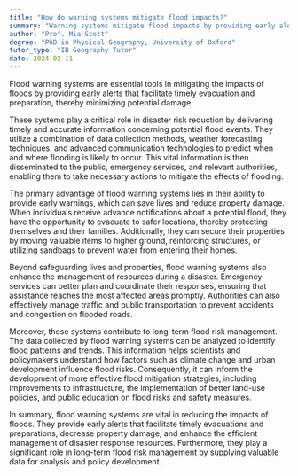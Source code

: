 ```yaml
---
title: "How do warning systems mitigate flood impacts?"
summary: "Warning systems mitigate flood impacts by providing early alerts, allowing for timely evacuation and preparation to minimise damage."
author: "Prof. Mia Scott"
degree: "PhD in Physical Geography, University of Oxford"
tutor_type: "IB Geography Tutor"
date: 2024-02-11
---
```


Flood warning systems are essential tools in mitigating the impacts of floods by providing early alerts that facilitate timely evacuation and preparation, thereby minimizing potential damage.

These systems play a critical role in disaster risk reduction by delivering timely and accurate information concerning potential flood events. They utilize a combination of data collection methods, weather forecasting techniques, and advanced communication technologies to predict when and where flooding is likely to occur. This vital information is then disseminated to the public, emergency services, and relevant authorities, enabling them to take necessary actions to mitigate the effects of flooding.

The primary advantage of flood warning systems lies in their ability to provide early warnings, which can save lives and reduce property damage. When individuals receive advance notifications about a potential flood, they have the opportunity to evacuate to safer locations, thereby protecting themselves and their families. Additionally, they can secure their properties by moving valuable items to higher ground, reinforcing structures, or utilizing sandbags to prevent water from entering their homes.

Beyond safeguarding lives and properties, flood warning systems also enhance the management of resources during a disaster. Emergency services can better plan and coordinate their responses, ensuring that assistance reaches the most affected areas promptly. Authorities can also effectively manage traffic and public transportation to prevent accidents and congestion on flooded roads.

Moreover, these systems contribute to long-term flood risk management. The data collected by flood warning systems can be analyzed to identify flood patterns and trends. This information helps scientists and policymakers understand how factors such as climate change and urban development influence flood risks. Consequently, it can inform the development of more effective flood mitigation strategies, including improvements to infrastructure, the implementation of better land-use policies, and public education on flood risks and safety measures.

In summary, flood warning systems are vital in reducing the impacts of floods. They provide early alerts that facilitate timely evacuations and preparations, decrease property damage, and enhance the efficient management of disaster response resources. Furthermore, they play a significant role in long-term flood risk management by supplying valuable data for analysis and policy development.
    